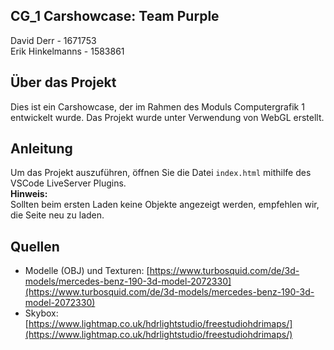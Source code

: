## CG_1 Carshowcase: Team Purple

David Derr - 1671753  
Erik Hinkelmanns - 1583861

## Über das Projekt
Dies ist ein Carshowcase, der im Rahmen des Moduls Computergrafik 1 entwickelt wurde. Das Projekt wurde unter Verwendung von WebGL erstellt.

## Anleitung
Um das Projekt auszuführen, öffnen Sie die Datei `index.html` mithilfe des VSCode LiveServer Plugins.  
**Hinweis:**  
Sollten beim ersten Laden keine Objekte angezeigt werden, empfehlen wir, die Seite neu zu laden.

## Quellen

- Modelle (OBJ) und Texturen: [https://www.turbosquid.com/de/3d-models/mercedes-benz-190-3d-model-2072330](https://www.turbosquid.com/de/3d-models/mercedes-benz-190-3d-model-2072330)
- Skybox: [https://www.lightmap.co.uk/hdrlightstudio/freestudiohdrimaps/](https://www.lightmap.co.uk/hdrlightstudio/freestudiohdrimaps/)
